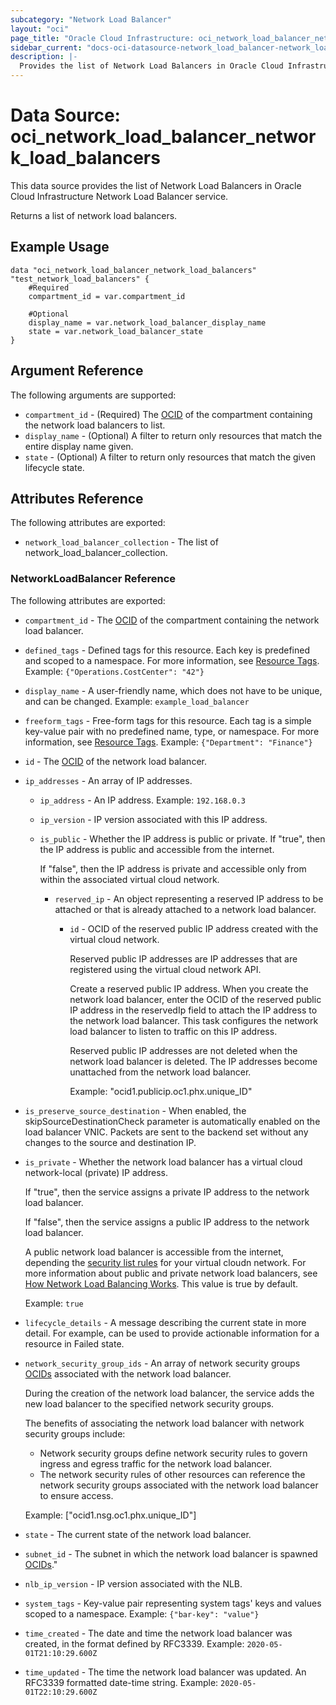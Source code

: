 ```yaml
---
subcategory: "Network Load Balancer"
layout: "oci"
page_title: "Oracle Cloud Infrastructure: oci_network_load_balancer_network_load_balancers"
sidebar_current: "docs-oci-datasource-network_load_balancer-network_load_balancers"
description: |-
  Provides the list of Network Load Balancers in Oracle Cloud Infrastructure Network Load Balancer service
---
```


# Data Source: oci_network_load_balancer_network_load_balancers
This data source provides the list of Network Load Balancers in Oracle Cloud Infrastructure Network Load Balancer service.

Returns a list of network load balancers.


## Example Usage

```hcl
data "oci_network_load_balancer_network_load_balancers" "test_network_load_balancers" {
	#Required
	compartment_id = var.compartment_id

	#Optional
	display_name = var.network_load_balancer_display_name
	state = var.network_load_balancer_state
}
```

## Argument Reference

The following arguments are supported:

* `compartment_id` - (Required) The [OCID](https://docs.cloud.oracle.com/iaas/Content/General/Concepts/identifiers.htm) of the compartment containing the network load balancers to list. 
* `display_name` - (Optional) A filter to return only resources that match the entire display name given.
* `state` - (Optional) A filter to return only resources that match the given lifecycle state.


## Attributes Reference

The following attributes are exported:

* `network_load_balancer_collection` - The list of network_load_balancer_collection.

### NetworkLoadBalancer Reference

The following attributes are exported:

* `compartment_id` - The [OCID](https://docs.cloud.oracle.com/iaas/Content/General/Concepts/identifiers.htm) of the compartment containing the network load balancer.
* `defined_tags` - Defined tags for this resource. Each key is predefined and scoped to a namespace. For more information, see [Resource Tags](https://docs.cloud.oracle.com/iaas/Content/General/Concepts/resourcetags.htm).  Example: `{"Operations.CostCenter": "42"}` 
* `display_name` - A user-friendly name, which does not have to be unique, and can be changed.  Example: `example_load_balancer` 
* `freeform_tags` - Free-form tags for this resource. Each tag is a simple key-value pair with no predefined name, type, or namespace. For more information, see [Resource Tags](https://docs.cloud.oracle.com/iaas/Content/General/Concepts/resourcetags.htm).  Example: `{"Department": "Finance"}` 
* `id` - The [OCID](https://docs.cloud.oracle.com/iaas/Content/General/Concepts/identifiers.htm) of the network load balancer.
* `ip_addresses` - An array of IP addresses. 
    * `ip_address` - An IP address.  Example: `192.168.0.3`
    * `ip_version` - IP version associated with this IP address.
    * `is_public` - Whether the IP address is public or private.
        If "true", then the IP address is public and accessible from the internet.

        If "false", then the IP address is private and accessible only from within the associated virtual cloud network. 
      * `reserved_ip` - An object representing a reserved IP address to be attached or that is already attached to a network load balancer. 
          * `id` - OCID of the reserved public IP address created with the virtual cloud network.

              Reserved public IP addresses are IP addresses that are registered using the virtual cloud network API.

              Create a reserved public IP address. When you create the network load balancer, enter the OCID of the reserved public IP address in the reservedIp field to attach the IP address to the network load balancer. This task configures the network load balancer to listen to traffic on this IP address.

              Reserved public IP addresses are not deleted when the network load balancer is deleted. The IP addresses become unattached from the network load balancer.

              Example: "ocid1.publicip.oc1.phx.unique_ID" 
* `is_preserve_source_destination` - When enabled, the skipSourceDestinationCheck parameter is automatically enabled on the load balancer VNIC. Packets are sent to the backend set without any changes to the source and destination IP. 
* `is_private` - Whether the network load balancer has a virtual cloud network-local (private) IP address.

    If "true", then the service assigns a private IP address to the network load balancer.

    If "false", then the service assigns a public IP address to the network load balancer.

    A public network load balancer is accessible from the internet, depending the [security list rules](https://docs.cloud.oracle.com/iaas/Content/network/Concepts/securitylists.htm) for your virtual cloudn network. For more information about public and private network load balancers, see [How Network Load Balancing Works](https://docs.cloud.oracle.com/iaas/Content/Balance/Concepts/balanceoverview.htm#how-network-load-balancing-works). This value is true by default.

    Example: `true` 
* `lifecycle_details` - A message describing the current state in more detail. For example, can be used to provide actionable information for a resource in Failed state. 
* `network_security_group_ids` - An array of network security groups [OCIDs](https://docs.cloud.oracle.com/iaas/Content/General/Concepts/identifiers.htm) associated with the network load balancer.

    During the creation of the network load balancer, the service adds the new load balancer to the specified network security groups.

    The benefits of associating the network load balancer with network security groups include:
    *  Network security groups define network security rules to govern ingress and egress traffic for the network load balancer.
    *  The network security rules of other resources can reference the network security groups associated with the network load balancer to ensure access.

    Example: ["ocid1.nsg.oc1.phx.unique_ID"] 
* `state` - The current state of the network load balancer.
* `subnet_id` - The subnet in which the network load balancer is spawned [OCIDs](https://docs.cloud.oracle.com/iaas/Content/General/Concepts/identifiers.htm)."
* `nlb_ip_version` - IP version associated with the NLB.
* `system_tags` - Key-value pair representing system tags' keys and values scoped to a namespace. Example: `{"bar-key": "value"}` 
* `time_created` - The date and time the network load balancer was created, in the format defined by RFC3339.  Example: `2020-05-01T21:10:29.600Z` 
* `time_updated` - The time the network load balancer was updated. An RFC3339 formatted date-time string.  Example: `2020-05-01T22:10:29.600Z` 

